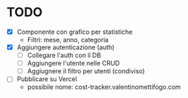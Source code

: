 # TODO

- [X] Componente con grafico per statistiche
    - Filtri: mese, anno, categoria
- [X] Aggiungere autenticazione (auth)
    - [ ] Collegare l'auth con il DB
    - [ ] Aggiungere l'utente nelle CRUD
    - [ ] Aggiugnere il filtro per utenti (condiviso)
- [ ] Pubblicare su Vercel 
    - possibile nome: cost-tracker.valentinomettifogo.com
